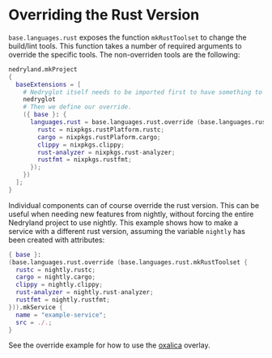 # Overriding the Rust Version

`base.languages.rust` exposes the function `mkRustToolset` to change the
build/lint tools. This function takes a number of required arguments to override
the specific tools. The non-overriden tools are the following:

```nix
nedryland.mkProject
{
  baseExtensions = [
    # Nedryglot itself needs to be imported first to have something to override.
    nedryglot 
    # Then we define our override.
    ({ base }: {
      languages.rust = base.languages.rust.override (base.languages.rust.mkRustToolset {
        rustc = nixpkgs.rustPlatform.rustc;
        cargo = nixpkgs.rustPlaform.cargo;
        clippy = nixpkgs.clippy;
        rust-analyzer = nixpkgs.rust-analyzer;
        rustfmt = nixpkgs.rustfmt;
      });
    })
  ];
}
```

Individual components can of course override the rust version. This can be useful when needing new features from nightly, without forcing the entire Nedryland project to use nightly. This example shows
how to make a service with a different rust version, assuming the variable `nightly` has been created with attributes:

```nix
{ base }:
(base.languages.rust.override (base.languages.rust.mkRustToolset {
  rustc = nightly.rustc;
  cargo = nightly.cargo;
  clippy = nightly.clippy;
  rust-analyzer = nightly.rust-analyzer;
  rustfmt = nightly.rustfmt;
})).mkService {
  name = "example-service";
  src = ./.;
}
```

See the override example for how to use the [oxalica](https://github.com/oxalica/rust-overlay) overlay.
